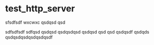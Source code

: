 # test_http_server

sfsdfsdf
wxcwxc
qsdqsd
qsd


sdfsdfsdf
sdfqsd
qsdqsd
qsdqsdqsd
qsdqsd
qsd
qsd
qsdqsdf
qsdqds
qsdqsdqsdqsdqsdqsdf
